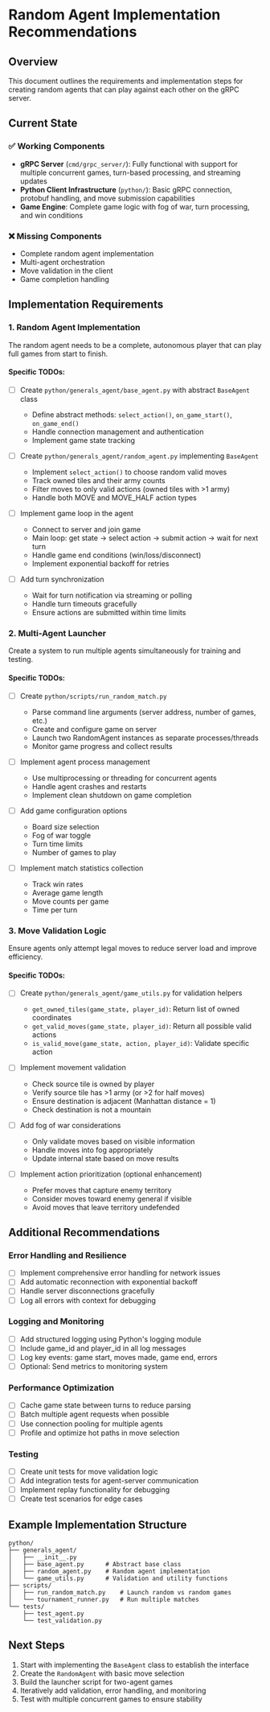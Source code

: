 # Random Agent Implementation Recommendations

## Overview
This document outlines the requirements and implementation steps for creating random agents that can play against each other on the gRPC server.

## Current State

### ✅ Working Components
- **gRPC Server** (`cmd/grpc_server/`): Fully functional with support for multiple concurrent games, turn-based processing, and streaming updates
- **Python Client Infrastructure** (`python/`): Basic gRPC connection, protobuf handling, and move submission capabilities
- **Game Engine**: Complete game logic with fog of war, turn processing, and win conditions

### ❌ Missing Components
- Complete random agent implementation
- Multi-agent orchestration
- Move validation in the client
- Game completion handling

## Implementation Requirements

### 1. Random Agent Implementation

The random agent needs to be a complete, autonomous player that can play full games from start to finish.

#### Specific TODOs:
- [ ] Create `python/generals_agent/base_agent.py` with abstract `BaseAgent` class
  - Define abstract methods: `select_action()`, `on_game_start()`, `on_game_end()`
  - Handle connection management and authentication
  - Implement game state tracking

- [ ] Create `python/generals_agent/random_agent.py` implementing `BaseAgent`
  - Implement `select_action()` to choose random valid moves
  - Track owned tiles and their army counts
  - Filter moves to only valid actions (owned tiles with >1 army)
  - Handle both MOVE and MOVE_HALF action types

- [ ] Implement game loop in the agent
  - Connect to server and join game
  - Main loop: get state → select action → submit action → wait for next turn
  - Handle game end conditions (win/loss/disconnect)
  - Implement exponential backoff for retries

- [ ] Add turn synchronization
  - Wait for turn notification via streaming or polling
  - Handle turn timeouts gracefully
  - Ensure actions are submitted within time limits

### 2. Multi-Agent Launcher

Create a system to run multiple agents simultaneously for training and testing.

#### Specific TODOs:
- [ ] Create `python/scripts/run_random_match.py`
  - Parse command line arguments (server address, number of games, etc.)
  - Create and configure game on server
  - Launch two RandomAgent instances as separate processes/threads
  - Monitor game progress and collect results

- [ ] Implement agent process management
  - Use multiprocessing or threading for concurrent agents
  - Handle agent crashes and restarts
  - Implement clean shutdown on game completion

- [ ] Add game configuration options
  - Board size selection
  - Fog of war toggle
  - Turn time limits
  - Number of games to play

- [ ] Implement match statistics collection
  - Track win rates
  - Average game length
  - Move counts per game
  - Time per turn

### 3. Move Validation Logic

Ensure agents only attempt legal moves to reduce server load and improve efficiency.

#### Specific TODOs:
- [ ] Create `python/generals_agent/game_utils.py` for validation helpers
  - `get_owned_tiles(game_state, player_id)`: Return list of owned coordinates
  - `get_valid_moves(game_state, player_id)`: Return all possible valid actions
  - `is_valid_move(game_state, action, player_id)`: Validate specific action

- [ ] Implement movement validation
  - Check source tile is owned by player
  - Verify source tile has >1 army (or >2 for half moves)
  - Ensure destination is adjacent (Manhattan distance = 1)
  - Check destination is not a mountain

- [ ] Add fog of war considerations
  - Only validate moves based on visible information
  - Handle moves into fog appropriately
  - Update internal state based on move results

- [ ] Implement action prioritization (optional enhancement)
  - Prefer moves that capture enemy territory
  - Consider moves toward enemy general if visible
  - Avoid moves that leave territory undefended

## Additional Recommendations

### Error Handling and Resilience
- [ ] Implement comprehensive error handling for network issues
- [ ] Add automatic reconnection with exponential backoff
- [ ] Handle server disconnections gracefully
- [ ] Log all errors with context for debugging

### Logging and Monitoring
- [ ] Add structured logging using Python's logging module
- [ ] Include game_id and player_id in all log messages
- [ ] Log key events: game start, moves made, game end, errors
- [ ] Optional: Send metrics to monitoring system

### Performance Optimization
- [ ] Cache game state between turns to reduce parsing
- [ ] Batch multiple agent requests when possible
- [ ] Use connection pooling for multiple agents
- [ ] Profile and optimize hot paths in move selection

### Testing
- [ ] Create unit tests for move validation logic
- [ ] Add integration tests for agent-server communication
- [ ] Implement replay functionality for debugging
- [ ] Create test scenarios for edge cases

## Example Implementation Structure

```
python/
├── generals_agent/
│   ├── __init__.py
│   ├── base_agent.py      # Abstract base class
│   ├── random_agent.py    # Random agent implementation
│   └── game_utils.py      # Validation and utility functions
├── scripts/
│   ├── run_random_match.py    # Launch random vs random games
│   └── tournament_runner.py   # Run multiple matches
└── tests/
    ├── test_agent.py
    └── test_validation.py
```

## Next Steps

1. Start with implementing the `BaseAgent` class to establish the interface
2. Create the `RandomAgent` with basic move selection
3. Build the launcher script for two-agent games
4. Iteratively add validation, error handling, and monitoring
5. Test with multiple concurrent games to ensure stability